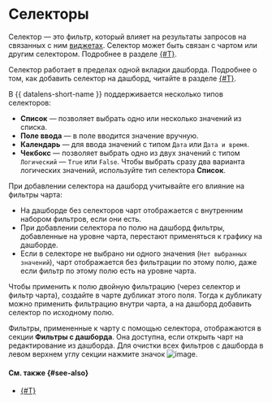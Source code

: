# Селекторы

Селектор — это фильтр, который влияет на результаты запросов на связанных с ним [виджетах](./widget.md). Селектор может быть связан с чартом или другим селектором. Подробнее в разделе [{#T}](./link.md).


Селектор работает в пределах одной вкладки дашборда. Подробнее о том, как добавить селектор на дашборд, читайте в разделе [{#T}](../operations/dashboard/add-selector.md).

В {{ datalens-short-name }} поддерживается несколько типов селекторов:

* **Список** — позволяет выбрать одно или несколько значений из списка.
* **Поле ввода** — в поле вводится значение вручную.
* **Календарь** — для ввода значений с типом `Дата` или `Дата и время`.
* **Чекбокс** — позволяет выбрать одно из двух значений с типом `Логический` — `True` или `False`. Чтобы выбрать сразу два варианта логических значений, используйте тип селектора **Список**.


При добавлении селектора на дашборд учитывайте его влияние на фильтры чарта:

* На дашборде без селекторов чарт отображается с внутренним набором фильтров, если они есть.
* При добавлении селектора по полю на дашборд фильтры, добавленные на уровне чарта, перестают применяться к графику на дашборде.
* Если в селекторе не выбрано ни одного значения (`Нет выбранных значений`), чарт отображается без фильтрации по этому полю, даже если фильтр по этому полю есть на уровне чарта.

Чтобы применить к полю двойную фильтрацию (через селектор и фильтр чарта), создайте в чарте дубликат этого поля. Тогда к дубликату можно применить фильтрацию внутри чарта, а на дашборд добавить селектор по исходному полю.

Фильтры, примененные к чарту с помощью селектора, отображаются в секции **Фильтры с дашборда**. Она доступна, если открыть чарт на редактирование из дашборда. Для очистки всех фильтров с дашборда в левом верхнем углу секции нажмите значок ![image](../../_assets/console-icons/trash-bin.svg).

#### См. также {#see-also}

* [{#T}](../operations/dashboard/add-selector.md)
